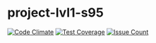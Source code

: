 # project-lvl1-s95

[![Code Climate](https://codeclimate.com/github/aquaform/project-lvl1-s95/badges/gpa.svg)](https://codeclimate.com/github/aquaform/project-lvl1-s95)
[![Test Coverage](https://codeclimate.com/github/aquaform/project-lvl1-s95/badges/coverage.svg)](https://codeclimate.com/github/aquaform/project-lvl1-s95/coverage)
[![Issue Count](https://codeclimate.com/github/aquaform/project-lvl1-s95/badges/issue_count.svg)](https://codeclimate.com/github/aquaform/project-lvl1-s95)
